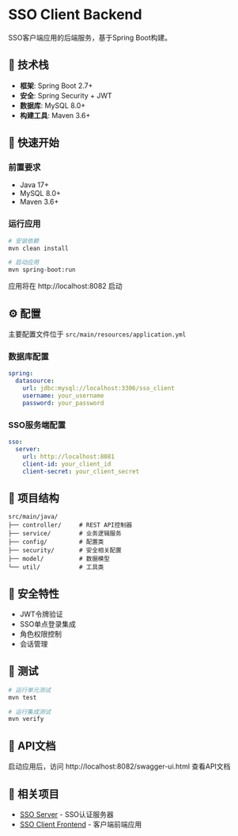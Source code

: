 # SSO Client Backend

SSO客户端应用的后端服务，基于Spring Boot构建。

## 🔧 技术栈

- **框架**: Spring Boot 2.7+
- **安全**: Spring Security + JWT
- **数据库**: MySQL 8.0+
- **构建工具**: Maven 3.6+

## 🚀 快速开始

### 前置要求
- Java 17+
- MySQL 8.0+
- Maven 3.6+

### 运行应用
```bash
# 安装依赖
mvn clean install

# 启动应用
mvn spring-boot:run
```

应用将在 http://localhost:8082 启动

## ⚙️ 配置

主要配置文件位于 `src/main/resources/application.yml`

### 数据库配置
```yaml
spring:
  datasource:
    url: jdbc:mysql://localhost:3306/sso_client
    username: your_username
    password: your_password
```

### SSO服务端配置
```yaml
sso:
  server:
    url: http://localhost:8081
    client-id: your_client_id
    client-secret: your_client_secret
```

## 📁 项目结构

```
src/main/java/
├── controller/     # REST API控制器
├── service/        # 业务逻辑服务
├── config/         # 配置类
├── security/       # 安全相关配置
├── model/          # 数据模型
└── util/           # 工具类
```

## 🔐 安全特性

- JWT令牌验证
- SSO单点登录集成
- 角色权限控制
- 会话管理

## 🧪 测试

```bash
# 运行单元测试
mvn test

# 运行集成测试
mvn verify
```

## 📝 API文档

启动应用后，访问 http://localhost:8082/swagger-ui.html 查看API文档

## 🔗 相关项目

- [SSO Server](../sso-server/) - SSO认证服务器
- [SSO Client Frontend](../sso-client-frontend/) - 客户端前端应用
